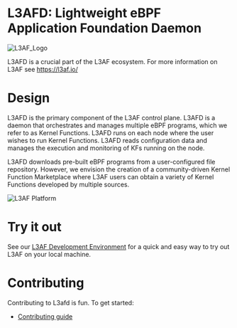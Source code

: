 # L3AFD: Lightweight eBPF Application Foundation Daemon

![L3AF_Logo](https://github.com/l3af-project/l3af-arch/blob/main/images/logos/Color/L3AF_logo.svg)

L3AFD is a crucial part of the L3AF ecosystem. For more information on L3AF see
https://l3af.io/

# Design

L3AFD is the primary component of the L3AF control plane. L3AFD is a daemon
that orchestrates and manages multiple eBPF programs, which we refer to as
Kernel Functions. L3AFD runs on each node where the user wishes to run Kernel
Functions. L3AFD reads configuration data and manages the execution and
monitoring of KFs running on the node.

L3AFD downloads pre-built eBPF programs from a user-configured file repository.
However, we envision the creation of a community-driven Kernel Function
Marketplace where L3AF users can obtain a variety of Kernel Functions developed
by multiple sources.

![L3AF Platform](https://github.com/l3af-project/l3af-arch/blob/main/images/L3AF_platform.png)

# Try it out

See our [L3AF Development Environment](https://github.com/l3af-project/l3af-arch/tree/main/dev_environment)
for a quick and easy way to try out L3AF on your local machine.

# Contributing

Contributing to L3afd is fun. To get started:
- [Contributing guide](https://github.com/l3af-project/l3af-arch/blob/main/CONTRIBUTING.md)

